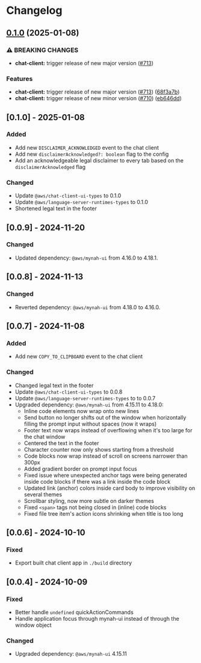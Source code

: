 # Changelog

## [0.1.0](https://github.com/aws/language-servers/compare/chat-client/v0.0.9...chat-client/v0.1.0) (2025-01-08)


### ⚠ BREAKING CHANGES

* **chat-client:** trigger release of new major version ([#713](https://github.com/aws/language-servers/issues/713))

### Features

* **chat-client:** trigger release of new major version ([#713](https://github.com/aws/language-servers/issues/713)) ([68f3a7b](https://github.com/aws/language-servers/commit/68f3a7b5592c146b023c28ce0087a8615009db8b))
* **chat-client:** trigger release of new minor version ([#710](https://github.com/aws/language-servers/issues/710)) ([eb646dd](https://github.com/aws/language-servers/commit/eb646dd4cb633cea2709b397aa40b686fe528fc5))

## [0.1.0] - 2025-01-08

### Added

- Add new `DISCLAIMER_ACKNOWLEDGED` event to the chat client
- Add new `disclaimerAcknowledged?: boolean` flag to the config
- Add an acknowledgeable legal disclaimer to every tab based on the `disclaimerAcknowledged` flag

### Changed

- Update `@aws/chat-client-ui-types` to 0.1.0
- Update `@aws/language-server-runtimes-types` to 0.1.0
- Shortened legal text in the footer

## [0.0.9] - 2024-11-20

### Changed

- Updated dependency: `@aws/mynah-ui` from 4.16.0 to 4.18.1.

## [0.0.8] - 2024-11-13

### Changed

- Reverted dependency: `@aws/mynah-ui` from 4.18.0 to 4.16.0.

## [0.0.7] - 2024-11-08

### Added

- Add new `COPY_TO_CLIPBOARD` event to the chat client 

### Changed

- Changed legal text in the footer
- Update `@aws/chat-client-ui-types` to 0.0.8
- Update `@aws/language-server-runtimes-types` to to 0.0.7
- Upgraded dependency: `@aws/mynah-ui` from 4.15.11 to 4.18.0:
    - Inline code elements now wrap onto new lines 
    - Send button no longer shifts out of the window when horizontally filling the prompt input without spaces (now it wraps)
    - Footer text now wraps instead of overflowing when it's too large for the chat window 
    - Centered the text in the footer 
    - Character counter now only shows starting from a threshold
    - Code blocks now wrap instead of scroll on screens narrower than 300px 
    - Added gradient border on prompt input focus
    - Fixed issue where unexpected anchor tags were being generated inside code blocks if there was a link inside the code block
    - Updated link (anchor) colors inside card body to improve visibility on several themes
    - Scrollbar styling, now more subtle on darker themes 
    - Fixed `<span>` tags not being closed in (inline) code blocks
    - Fixed file tree item's action icons shrinking when title is too long 

## [0.0.6] - 2024-10-10

### Fixed

- Export built chat client app in `./build` directory

## [0.0.4] - 2024-10-09

### Fixed

- Better handle `undefined` quickActionCommands
- Handle application focus through mynah-ui instead of through the window object

### Changed

- Upgraded dependency: `@aws/mynah-ui` 4.15.11
